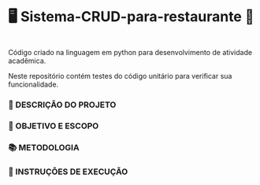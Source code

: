 # 🖥️ Sistema-CRUD-para-restaurante 🐍 

<br>Código criado na linguagem em python para desenvolvimento de atividade acadêmica.

Neste repositório contém testes do código unitário para verificar sua funcionalidade.

### 📄 DESCRIÇÃO DO PROJETO 

### 📌 OBJETIVO E ESCOPO

### 📚 METODOLOGIA

### 📂 INSTRUÇÕES DE EXECUÇÃO

